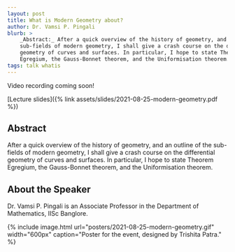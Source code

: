 ```yaml
---
layout: post
title: What is Modern Geometry about?
author: Dr. Vamsi P. Pingali
blurb: >
    _Abstract:_ After a quick overview of the history of geometry, and an outline of the
    sub-fields of modern geometry, I shall give a crash course on the differential
    geometry of curves and surfaces. In particular, I hope to state Theorem
    Egregium, the Gauss-Bonnet theorem, and the Uniformisation theorem.
tags: talk whatis
---
```


Video recording coming soon!

[Lecture slides]({% link assets/slides/2021-08-25-modern-geometry.pdf %})

## Abstract

After a quick overview of the history of geometry, and an outline of the
sub-fields of modern geometry, I shall give a crash course on the differential
geometry of curves and surfaces. In particular, I hope to state Theorem
Egregium, the Gauss-Bonnet theorem, and the Uniformisation theorem.

## About the Speaker

Dr. Vamsi P. Pingali is an Associate Professor in the Department of Mathematics, IISc Banglore.

{% include image.html
    url="posters/2021-08-25-modern-geometry.gif"
    width="600px"
    caption="Poster for the event, designed by Trishita Patra."
%}
